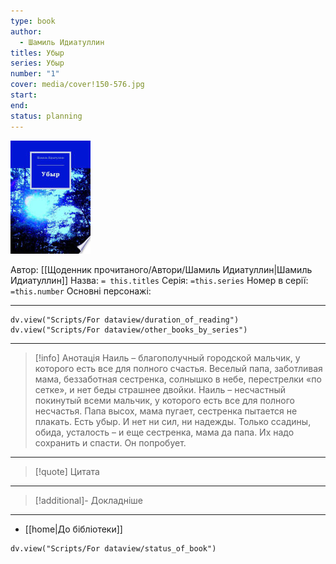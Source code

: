 ```yaml
---
type: book
author:
  - Шамиль Идиатуллин
titles: Убыр
series: Убыр
number: "1"
cover: media/cover!150-576.jpg
start:
end:
status: planning
---
```

![cover|150](media/cover!150-576.jpg)

Автор: [[Щоденник прочитаного/Автори/Шамиль Идиатуллин|Шамиль Идиатуллин]]
Назва: `= this.titles`
Серія:  `=this.series`
Номер в серії: `=this.number`
Основні персонажі:

---
```dataviewjs
dv.view("Scripts/For dataview/duration_of_reading")
dv.view("Scripts/For dataview/other_books_by_series")
```

---
>[!info] Анотація
>Наиль – благополучный городской мальчик, у которого есть все для полного счастья. Веселый папа, заботливая мама, беззаботная сестренка, солнышко в небе, перестрелки «по сетке», и нет беды страшнее двойки. Наиль – несчастный покинутый всеми мальчик, у которого есть все для полного несчастья. Папа высох, мама пугает, сестренка пытается не плакать. Есть убыр. И нет ни сил, ни надежды. Только ссадины, обида, усталость – и еще сестренка, мама да папа. Их надо сохранить и спасти. Он попробует.
___

>[!quote] Цитата

---
>[!additional]- Докладніше

---

- [[home|До бібліотеки]]

```dataviewjs
dv.view("Scripts/For dataview/status_of_book")
```